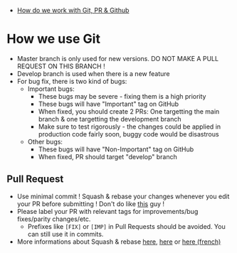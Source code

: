 - [How do we work with Git, PR & Github](#how-we-use-git)

# How we use Git
- Master branch is only used for new versions. DO NOT MAKE A PULL REQUEST ON THIS BRANCH !
- Develop branch is used when there is a new feature
- For bug fix, there is two kind of bugs:
  - Important bugs:
    - These bugs may be severe - fixing them is a high priority
    - These bugs will have "Important" tag on GitHub
    - When fixed, you should create 2 PRs: One targetting the main branch & one targetting the development branch
    - Make sure to test rigorously - the changes could be applied in production code fairly soon, buggy code would be disastrous
  - Other bugs:
    - These bugs will have "Non-Important" tag on GitHub
    - When fixed, PR should target "develop" branch

## Pull Request
- Use minimal commit ! Squash & rebase your changes whenever you edit your PR before submitting ! Don't do like [this](https://github.com/tazz4843/McPy/pull/20) guy !
- Please label your PR with relevant tags for improvements/bug fixes/parity changes/etc.
  - Prefixes like `[FIX]` or `[IMP]` in Pull Requests should be avoided. You can still use it in commits.
- More informations about Squash & rebase [here](https://www.internalpointers.com/post/squash-commits-into-one-git), [here](https://www.devroom.io/2011/07/05/git-squash-your-latests-commits-into-one/) or [here (french)](https://www.ekino.com/articles/comment-squasher-efficacement-ses-commits-avec-git)
